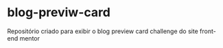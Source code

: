 # blog-previw-card
Repositório criado para exibir o blog preview card challenge do site front-end mentor
